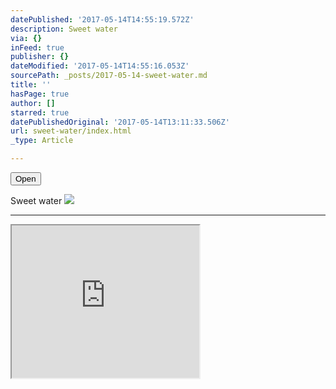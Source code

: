```yaml
---
datePublished: '2017-05-14T14:55:19.572Z'
description: Sweet water
via: {}
inFeed: true
publisher: {}
dateModified: '2017-05-14T14:55:16.053Z'
sourcePath: _posts/2017-05-14-sweet-water.md
title: ''
hasPage: true
author: []
starred: true
datePublishedOriginal: '2017-05-14T13:11:33.506Z'
url: sweet-water/index.html
_type: Article

---
```

<button data-role="cta" style="">Open</button>

Sweet water
![](https://s3-us-west-2.amazonaws.com/the-grid-img/p/104ce37ef85337be0642a3ae62ee0986afa33269.jpg)

---

<iframe src="https://the-grid.github.io/ed-userhtml/?g=eJzLKCkpKLbS18_Vq8wvLSlNStVLzs_VL08sSc6wL7MNKS5JTy7KdyrxzgcAQfMPbw" height="244" style=""></iframe>